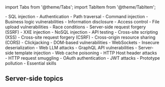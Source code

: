 import Tabs from '@theme/Tabs';
import TabItem from '@theme/TabItem';

<Tabs>
  <TabItem value="Server-side topics" label="Server-side topics" default>
     - SQL injection
    - Authentication
    - Path traversal
    - Command injection
    - Business logic vulnerabilities
    - Information disclosure
    - Access control
    - File upload vulnerabilities
    - Race conditions
    - Server-side request forgery (SSRF)
    - XXE injection
    - NoSQL injection
    - API testing
  </TabItem>
  <TabItem value="Client-side topics" label="Client-side topics">
    - Cross-site scripting (XSS)
    - Cross-site request forgery (CSRF)
    - Cross-origin resource sharing (CORS)
    - Clickjacking
    - DOM-based vulnerabilities
    - WebSockets
  </TabItem>
  <TabItem value="Advanced topics" label="Advanced topics">
    - Insecure deserialization
    - Web LLM attacks
    - GraphQL API vulnerabilities
    - Server-side template injection
    - Web cache poisoning
    - HTTP Host header attacks
    - HTTP request smuggling
    - OAuth authentication
    - JWT attacks
    - Prototype pollution
    - Essential skills
  </TabItem>
</Tabs>

## Server-side topics


